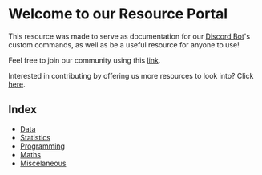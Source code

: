 # Welcome to our Resource Portal

This resource was made to serve as documentation for our [Discord Bot](https://github.com/CMCarlsen/statsbot)'s custom commands, as well as be a useful resource for anyone to use!

Feel free to join our community using this [link](https://discordapp.com/invite/PPvDstH).

Interested in contributing by offering us more resources to look into? Click [here](Contributing.md).

## Index

- [Data](/Data/Data.md)
- [Statistics](/Statistics/Statistics.md)
- [Programming](/Programming/Programming.md)
- [Maths](/Maths/Maths.md)
- [Miscelaneous](/Miscelaneous/Miscelaneous.md)
